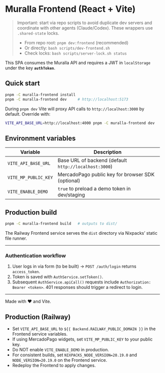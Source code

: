 # Muralla Frontend (React + Vite)

> Important: start via repo scripts to avoid duplicate dev servers and coordinate with other agents (Claude/Codex). These wrappers use `.shared-state` locks.
>
> - From repo root: `pnpm dev:frontend` (recommended)
> - Or directly: `bash scripts/dev-frontend.sh`
> - Check locks: `bash scripts/server-lock.sh status`

This SPA consumes the Muralla API and requires a JWT in `localStorage` under the key **`authToken`**.

## Quick start
```bash
pnpm -C muralla-frontend install
pnpm -C muralla-frontend dev     # http://localhost:5173
```

During `pnpm dev` Vite will proxy API calls to `http://localhost:3000` by default.  Override with:
```bash
VITE_API_BASE_URL=http://localhost:4000 pnpm -C muralla-frontend dev
```

## Environment variables
| Variable | Description |
|----------|-------------|
| `VITE_API_BASE_URL` | Base URL of backend (default `http://localhost:3000`) |
| `VITE_MP_PUBLIC_KEY` | MercadoPago public key for browser SDK (optional) |
| `VITE_ENABLE_DEMO`  | `true` to preload a demo token in dev/staging |

## Production build
```bash
pnpm -C muralla-frontend build   # outputs to dist/
```
The Railway Frontend service serves the `dist` directory via Nixpacks’ static file runner.

---
### Authentication workflow
1. User logs in via form (to be built) → `POST /auth/login` returns `access_token`.
2. Token is saved with `AuthService.setToken()`.
3. Subsequent `AuthService.apiCall()` requests include `Authorization: Bearer <token>`. 401 responses should trigger a redirect to login.

---
Made with ❤️ and Vite.

## Production (Railway)
- Set `VITE_API_BASE_URL` to `${{ Backend.RAILWAY_PUBLIC_DOMAIN }}` in the Frontend service variables.
- If using MercadoPago widgets, set `VITE_MP_PUBLIC_KEY` to your public key.
- Do NOT enable `VITE_ENABLE_DEMO` in production.
- For consistent builds, set `NIXPACKS_NODE_VERSION=20.19.0` and `NODE_VERSION=20.19.0` on the Frontend service.
- Redeploy the Frontend to apply changes.
